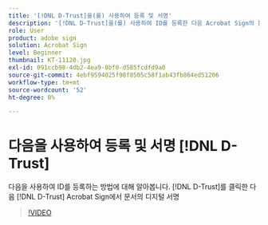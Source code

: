 ```yaml
---
title: '[!DNL D-Trust]을(를) 사용하여 등록 및 서명'
description: '[!DNL D-Trust]을(를) 사용하여 ID를 등록한 다음 Acrobat Sign의 문서에서 [!DNL D-Trust] 디지털 서명을 사용하는 방법을 알아봅니다.'
role: User
product: adobe sign
solution: Acrobat Sign
level: Beginner
thumbnail: KT-11120.jpg
exl-id: 091ccb98-4db2-4ea9-8bf0-d585fcdfd9a0
source-git-commit: 4ebf9594025f98f0505c58f1ab43fb864ed51206
workflow-type: tm+mt
source-wordcount: '52'
ht-degree: 0%

---
```


# 다음을 사용하여 등록 및 서명 [!DNL D-Trust]

다음을 사용하여 ID를 등록하는 방법에 대해 알아봅니다. [!DNL D-Trust]를 클릭한 다음 [!DNL D-Trust] Acrobat Sign에서 문서의 디지털 서명

>[!VIDEO](https://video.tv.adobe.com/v/3410193?quality=12&learn=on&hidetitle=true)
